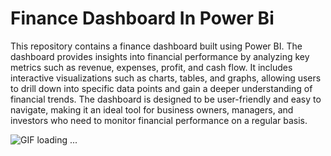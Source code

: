# Finance Dashboard In Power Bi

This repository contains a finance dashboard built using Power BI. The dashboard provides insights into financial performance by analyzing key metrics such as revenue, expenses, profit, and cash flow. It includes interactive visualizations such as charts, tables, and graphs, allowing users to drill down into specific data points and gain a deeper understanding of financial trends. The dashboard is designed to be user-friendly and easy to navigate, making it an ideal tool for business owners, managers, and investors who need to monitor financial performance on a regular basis.

![GIF loading ...](./personal_finance_video.gif)
